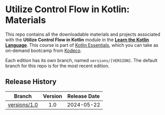 # Utilize Control Flow in Kotlin: Materials

This repo contains all the downloadable materials and projects associated with the **Utilize Control Flow in Kotlin** module in the **[Learn the Kotlin Language](https://www.kodeco.com/android/paths/learn-kotlin-language)**. This course is part of [Kotlin Essentials](https://www.kodeco.com/android/programs/kotlin-essentials), which you can take as on-demand bootcamp from [Kodeco](https://www.kodeco.com).

Each edition has its own branch, named `versions/[VERSION]`. The default branch for this repo is for the most recent edition.

## Release History

| Branch                                                                                  | Version | Release Date |
| --------------------------------------------------------------------------------------- |:-------:|:------------:|
| [versions/1.0](https://github.com/kodecocodes/m3-kcf-materials/tree/versions/1.0) | 1.0     | 2024-05-22   |

